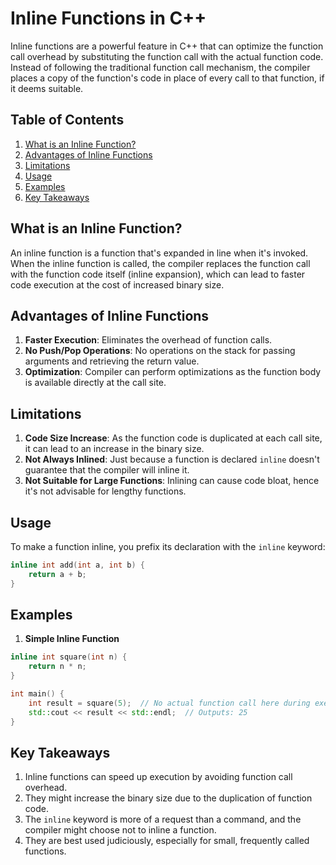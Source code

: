 
# Inline Functions in C++

Inline functions are a powerful feature in C++ that can optimize the function call overhead by substituting the function call with the actual function code. Instead of following the traditional function call mechanism, the compiler places a copy of the function's code in place of every call to that function, if it deems suitable.

## Table of Contents

1. [What is an Inline Function?](#what-is-an-inline-function)
2. [Advantages of Inline Functions](#advantages-of-inline-functions)
3. [Limitations](#limitations)
4. [Usage](#usage)
5. [Examples](#examples)
6. [Key Takeaways](#key-takeaways)

## What is an Inline Function?

An inline function is a function that's expanded in line when it's invoked. When the inline function is called, the compiler replaces the function call with the function code itself (inline expansion), which can lead to faster code execution at the cost of increased binary size.

## Advantages of Inline Functions

1. **Faster Execution**: Eliminates the overhead of function calls.
2. **No Push/Pop Operations**: No operations on the stack for passing arguments and retrieving the return value.
3. **Optimization**: Compiler can perform optimizations as the function body is available directly at the call site.

## Limitations

1. **Code Size Increase**: As the function code is duplicated at each call site, it can lead to an increase in the binary size.
2. **Not Always Inlined**: Just because a function is declared `inline` doesn't guarantee that the compiler will inline it.
3. **Not Suitable for Large Functions**: Inlining can cause code bloat, hence it's not advisable for lengthy functions.

## Usage

To make a function inline, you prefix its declaration with the `inline` keyword:

```c++
inline int add(int a, int b) {
    return a + b;
}
```

## Examples

1. **Simple Inline Function**

```c++
inline int square(int n) {
    return n * n;
}

int main() {
    int result = square(5);  // No actual function call here during execution, if inlined
    std::cout << result << std::endl;  // Outputs: 25
}
```

## Key Takeaways

1. Inline functions can speed up execution by avoiding function call overhead.
2. They might increase the binary size due to the duplication of function code.
3. The `inline` keyword is more of a request than a command, and the compiler might choose not to inline a function.
4. They are best used judiciously, especially for small, frequently called functions.

